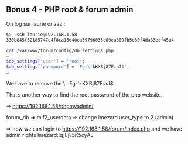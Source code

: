 ## Bonus 4 - PHP root & forum admin

On log sur laurie or zaz :

````bash
$>  ssh laurie@192.168.1.58
330b845f32185747e4f8ca15d40ca59796035c89ea809fb5d30f4da83ecf45a4
````
````bash
cat /var/www/forum/config/db_settings.php
…
$db_settings['user'] = 'root';
$db_settings['password'] = 'Fg-\'kKXBj87E:aJ$';
…
````

We have to remove the \ : Fg-'kKXBj87E:aJ$

That’s another way to find the root password of the php website.

=> https://192.168.1.58/phpmyadmin/

forum_db => mlf2_userdata => change lmezard user_type to 2 (admin)

=> now we can login to https://192.168.1.58/forum/index.php and we have admin rights
lmezard:!q\]Ej?*5K5cy*AJ


